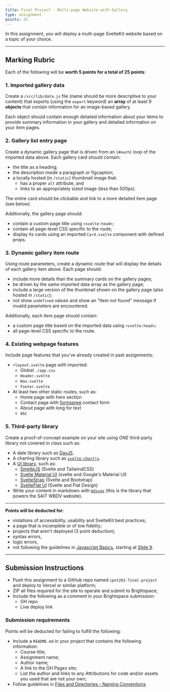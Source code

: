 ```yaml
---
title: Final Project - Multi-page Website with Gallery
type: assignment
points: 25
---
```


In this assignment, you will deploy a multi-page SvelteKit website based on a topic of your choice.

---
## Marking Rubric
Each of the following will be **worth 5 points for a total of 25 points**:

### 1. Imported gallery data
Create a `/src/lib/data.js` file (name should be more descriptive to your content) that exports (using the `export` keyword) an **array** of at least 9 **objects** that contain information for an image-based gallery.

Each object should contain enough detailed information about your items to provide summary information in your gallery and detailed information on your item pages.


### 2. Gallery list entry page 
Create a dynamic gallery page that is driven from an `{#each}` loop of the imported data above. Each gallery card should contain:
- the title as a heading;
- the description inside a paragraph or figcaption;
- a locally hosted (in `/static`) thumbnail image that:
    - has a proper `alt` attribute, and
    - links to an appropriately sized image (less than 500px).

The entire card should be clickable and link to a more detailed item page (see below).

Additionally, the gallery page should:
- contain a custom page title using `<svelte:head>`;
- contain all page-level CSS specific to the route;
- display its cards using an imported `Card.svelte` component with defined props.

### 3. Dynamic gallery item route
Using route parameters, create a dynamic route that will display the details of each gallery item above. Each page should:
- include more details than the summary cards on the gallery pages;
- be driven by the same imported data array as the gallery page;
- include a large version of the thumbnail shown on the gallery page (also hosted in `/static`);
- not show `undefined` values and show an "Item not found" message if invalid parameters are encountered.

Additionally, each item page should contain:
- a custom page title based on the imported data using `<svelte:head>`;
- all page-level CSS specific to the route.

### 4. Existing webpage features
Include page features that you've already created in past assignments:
- `+layout.svelte` page with imported:
    - Global `./app.css`
    - `Header.svelte`
    - `Nav.svelte`
    - `Footer.svelte`
- At least two other static routes, such as:
    - Home page with hero section
    - Contact page with [formspree](https://formspree.io/) contact form
    - About page with long for text
    - etc

### 5. Third-party library
Create a proof-of-concept example on your site using _ONE_ third-party library not covered in class such as:
- A date library such as [DayJS](https://day.js.org/).
- A charting library such as [`svelte-chartjs`](https://www.npmjs.com/package/svelte-chartjs).
- A [UI library](https://studentsxstudents.com/5-best-svelte-ui-libraries-for-your-next-project-3632ca34daa8), such as:
    - [SmelteJS](https://smeltejs.com/) (Svelte and TailwindCSS)
    - [Svelte Material UI](https://sveltematerialui.com/) (svelte and Google's Material UI)
    - [SvelteStrap](https://sveltestrap.js.org/?path=/story/components--get-started) (Svelte and Bootstrap)
    - [SvelteFlat UI](https://svelteui.js.org/#/) (Svelte and Flat Design)
- Write your content in markdown with [`mdsvex`](https://mdsvex.com/) (this is the library that powers the SAIT WBDV website).


---

**Points will be deducted for**:
- violations of accessibility, usability and SvelteKit best practices;
- a page that is incomplete or of low fidelity; 
- projects that aren't deployed (3 point deduction);
- syntax errors, 
- logic errors,
- not following the guidelines in [Javascript Basics](https://sait-wbdv.github.io/slides/w23/cpnt-262/js-introduction.html), starting at [Slide 9](https://sait-wbdv.github.io/slides/w23/cpnt-262/js-introduction.html#/9).

---

## Submission Instructions
- Push this assignment to a GitHub repo named `cpnt262-final-project` and deploy to Vercel or similar platform;
- ZIP all files required for the site to operate and submit to Brightspace;
- Include the following as a comment in your Brightspace submission:
  - GH repo
  - Live deploy link

### Submission requirements
Points will be deducted for failing to fulfill the following:
- Include a `README.md` in your project that contains the following information:
  - Course title;
  - Assignment name;
  - Author name;
  - A link to the GH Pages site;
  - List the author and links to any Attributions for code and/or assets you used that are not your own;
- Follow guidelines in [Files and Directories - Naming Conventions](https://gist.github.com/acidtone/d77059ec1851eff266339a3df70f6984)
